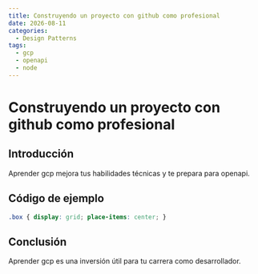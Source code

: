 ```yaml
---
title: Construyendo un proyecto con github como profesional
date: 2026-08-11
categories:
  - Design Patterns
tags:
  - gcp
  - openapi
  - node
---
```


# Construyendo un proyecto con github como profesional

## Introducción

Aprender gcp mejora tus habilidades técnicas y te prepara para openapi.

## Código de ejemplo

```css
.box { display: grid; place-items: center; }
```

## Conclusión

Aprender gcp es una inversión útil para tu carrera como desarrollador.